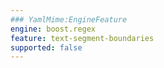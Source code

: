 ```yaml
---
### YamlMime:EngineFeature
engine: boost.regex
feature: text-segment-boundaries
supported: false
---
```

